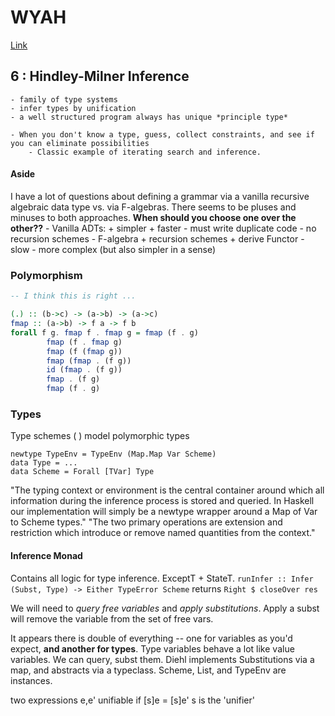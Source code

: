 # WYAH
[Link](http://dev.stephendiehl.com/fun/)

## 6 : Hindley-Milner Inference
 	- family of type systems
	- infer types by unification
	- a well structured program always has unique *principle type*

	- When you don't know a type, guess, collect constraints, and see if you can eliminate possibilities
		- Classic example of iterating search and inference.
	
#### Aside
I have a lot of questions about defining a grammar via a vanilla recursive algebraic data type vs. via F-algebras. There seems to be pluses and minuses to both approaches. **When should you choose one over the other??**
	- Vanilla ADTs:
		+ simpler
		+ faster
		- must write duplicate code
		- no recursion schemes
	- F-algebra
		+ recursion schemes
		+ derive Functor
		- slow
		- more complex (but also simpler in a sense)

### Polymorphism
```Haskell
-- I think this is right ...

(.) :: (b->c) -> (a->b) -> (a->c)
fmap :: (a->b) -> f a -> f b
forall f g. fmap f . fmap g = fmap (f . g)
	    fmap (f . fmap g)
	    fmap (f (fmap g))
	    fmap (fmap . (f g))
	    id (fmap . (f g))
	    fmap . (f g)
	    fmap (f . g)
```

### Types
Type schemes ( ) model polymorphic types
```
newtype TypeEnv = TypeEnv (Map.Map Var Scheme)
data Type = ...
data Scheme = Forall [TVar] Type
```
"The typing context or environment is the central container around which all information during the inference process is stored and queried. In Haskell our implementation will simply be a newtype wrapper around a Map of Var to Scheme types."
"The two primary operations are extension and restriction which introduce or remove named quantities from the context."

#### Inference Monad
Contains all logic for type inference. ExceptT + StateT.
`runInfer :: Infer (Subst, Type) -> Either TypeError Scheme`
returns `Right $ closeOver res`

We will need to *query free variables* and *apply substitutions*.
Apply a subst will remove the variable from the set of free vars.

It appears there is double of everything -- one for variables as you'd expect, **and another for types**. Type variables behave a lot like value variables. We can query, subst them.
Diehl implements Substitutions via a map, and abstracts via a typeclass. Scheme, List, and TypeEnv are instances.

two expressions e,e' unifiable if [s]e = [s]e'
s is the 'unifier'
